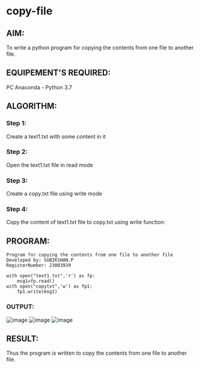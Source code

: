 # copy-file
## AIM:
To write a python program for copying the contents from one file to another file.
## EQUIPEMENT'S REQUIRED: 
PC
Anaconda - Python 3.7
## ALGORITHM: 
### Step 1:
Create a text1.txt with some content in it
### Step 2: 
 Open the text1.txt file in read mode
### Step 3: 
Create a copy.txt file using write mode
### Step 4:  
Copy the content of text1.txt file to copy.txt using write function:

## PROGRAM:
```
Program for copying the contents from one file to another file
Developed by: SUBIKSHAN.P
RegisterNumber: 23003939

with open("text1.txt",'r') as fp:
    msg1=fp.read()
with open("copytxt",'w') as fp1:
    fp1.write(msg1)
```
### OUTPUT:
![image](https://github.com/subikshan2006/copy-file/assets/139841805/1bfce8da-45dc-48a3-a89e-5775c0d837fe)
![image](https://github.com/subikshan2006/copy-file/assets/139841805/f3d15ed1-0ac3-4cbf-b06d-ab5c6af4d12d)
![image](https://github.com/subikshan2006/copy-file/assets/139841805/79c23e74-75a9-4b39-884f-927cad019caf)

## RESULT:
Thus the program is written to copy the contents from one file to another file.
